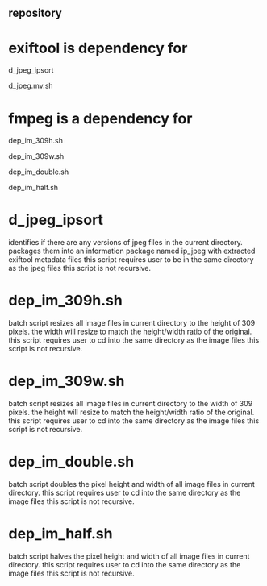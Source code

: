 ## repository
# exiftool is dependency for
d_jpeg_ipsort

d_jpeg.mv.sh
# fmpeg is a dependency for
dep_im_309h.sh

dep_im_309w.sh

dep_im_double.sh

dep_im_half.sh  
# d_jpeg_ipsort
identifies if there are any versions of jpeg files in the current directory.
packages them into an information package named ip_jpeg with extracted exiftool metadata files
this script requires user to be in the same directory as the jpeg files
this script is not recursive. 
# dep_im_309h.sh
batch script
resizes all image files in current directory to the height of 309 pixels. the width will resize to match the height/width ratio of the original.
this script requires user to cd into the same directory as the image files
this script is not recursive.
# dep_im_309w.sh
batch script
resizes all image files in current directory to the width of 309 pixels. the height will resize to match the height/width ratio of the original.
this script requires user to cd into the same directory as the image files
this script is not recursive.
# dep_im_double.sh
batch script
doubles the pixel height and width of all image files in current directory. 
this script requires user to cd into the same directory as the image files
this script is not recursive.
# dep_im_half.sh
batch script
halves the pixel height and width of all image files in current directory. 
this script requires user to cd into the same directory as the image files
this script is not recursive.

